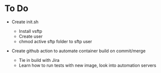 # To Do

- Create init.sh
  - Install vsftp
  - Create user
  - chmod active sftp folder to sftp user

- Create github action to automate container build on commit/merge
  - Tie in build with Jira
  - Learn how to run tests with new image, look into automation servers
 
